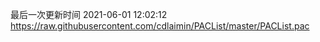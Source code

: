 最后一次更新时间 2021-06-01 12:02:12
https://raw.githubusercontent.com/cdlaimin/PACList/master/PACList.pac

